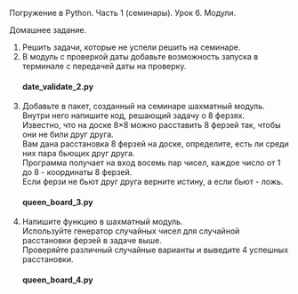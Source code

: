 Погружение в Python. Часть 1 (семинары).
Урок 6. Модули.

Домашнее задание.
1. Решить задачи, которые не успели решить на семинаре.
2. В модуль с проверкой даты добавьте возможность запуска в терминале с передачей даты на проверку.  
   #### date_validate_2.py
3. Добавьте в пакет, созданный на семинаре шахматный модуль. Внутри него напишите код, решающий задачу о 8 ферзях.  
Известно, что на доске 8×8 можно расставить 8 ферзей так, чтобы они не били друг друга.  
Вам дана расстановка 8 ферзей на доске, определите, есть ли среди них пара бьющих друг друга.  
Программа получает на вход восемь пар чисел, каждое число от 1 до 8 - координаты 8 ферзей.  
Если ферзи не бьют друг друга верните истину, а если бьют - ложь.  
   #### queen_board_3.py
4. Напишите функцию в шахматный модуль.  
Используйте генератор случайных чисел для случайной расстановки ферзей в задаче выше.  
Проверяйте различный случайные варианты и выведите 4 успешных расстановки.  
   #### queen_board_4.py